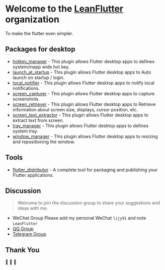 # Welcome to the [LeanFlutter](https://leanflutter.org) organization

To make the flutter even simpler.

## Packages for desktop

- [hotkey_manager](https://github.com/leanflutter/hotkey_manager)               - This plugin allows Flutter desktop apps to defines system/inapp wide hot key.
- [launch_at_startup](https://github.com/leanflutter/launch_at_startup)         - This plugin allows Flutter desktop apps to Auto launch on startup / login.
- [local_notifier](https://github.com/leanflutter/local_notifier)               - This plugin allows Flutter desktop apps to notify local notifications.
- [screen_capturer](https://github.com/leanflutter/screen_capturer)             - This plugin allows Flutter desktop apps to capture screenshots.
- [screen_retriever](https://github.com/leanflutter/screen_retriever)           - This plugin allows Flutter desktop apps to Retrieve information about screen size, displays, cursor position, etc.
- [screen_text_extractor](https://github.com/leanflutter/screen_text_extractor) - This plugin allows Flutter desktop apps to extract text from screen.
- [tray_manager](https://github.com/leanflutter/tray_manager)                   - This plugin allows Flutter desktop apps to defines system tray.
- [window_manager](https://github.com/leanflutter/window_manager)               - This plugin allows Flutter desktop apps to resizing and repositioning the window.

## Tools 

- [flutter_distributor](https://github.com/leanflutter/flutter_distributor) - A complete tool for packaging and publishing your Flutter applications.

## Discussion

> Welcome to join the discussion group to share your suggestions and ideas with me.

- WeChat Group Please add my personal WeChat `lijy91` and note `LeanFlutter`
- [QQ Group](https://jq.qq.com/?_wv=1027&k=e3kwRnnw)
- [Telegram Group](https://t.me/leanflutter)

## Thank You

🎉 🎉 🎉
